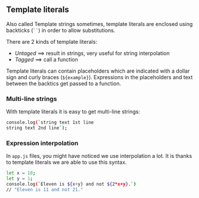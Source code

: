 ## Template literals

Also called Template strings sometimes, template literals are enclosed using backticks (<code>``</code>) in order to allow substitutions.

There are 2 kinds of template literals:

- _Untaged_ ==> result in strings, very useful for string interpolation
- _Tagged_ ==> call a function

Template literals can contain placeholders which are indicated with a dollar sign and curly braces (`${example}`). Expressions in the placeholders and text between the backtics get passed to a function.

### Multi-line strings

With template literals it is easy to get multi-line strings:

```sh
console.log(`string text 1st line
string text 2nd line`);
```

### Expression interpolation

In `app.js` files, you might have noticed we use interpolation a lot. It is thanks to template literals we are able to use this syntax.

```sh
let x = 10;
let y = 1;
console.log(`Eleven is ${x+y} and not ${2*x+y}.`)
// "Eleven is 11 and not 21."
```
